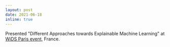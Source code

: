 ```yaml
---
layout: post
date: 2021-06-18
inline: true
---
```


Presented "Different Approaches towards Explainable Machine Learning" at <a href="https://www.eventbrite.fr/e/billets-wids-paris-women-power-it-152777251873">WiDS Paris event</a>, France.